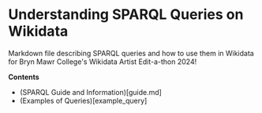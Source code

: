 # Understanding SPARQL Queries on Wikidata
Markdown file describing SPARQL queries and how to use them in Wikidata for Bryn Mawr College's Wikidata Artist Edit-a-thon 2024!

**Contents**

- (SPARQL Guide and Information)[guide.md]
- (Examples of Queries)[example_query]
